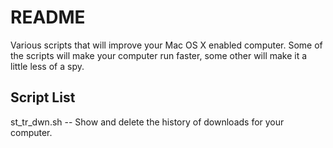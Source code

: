 # README #

Various scripts that will improve your Mac OS X enabled computer. Some of the scripts will make your computer run faster, some other will make it a little less of a spy.


## Script List ##

st_tr_dwn.sh -- Show and delete the history of downloads for your computer.
